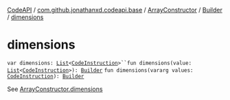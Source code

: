 [CodeAPI](../../../index.md) / [com.github.jonathanxd.codeapi.base](../../index.md) / [ArrayConstructor](../index.md) / [Builder](index.md) / [dimensions](.)

# dimensions

`var dimensions: `[`List`](https://kotlinlang.org/api/latest/jvm/stdlib/kotlin.collections/-list/index.html)`<`[`CodeInstruction`](../../../com.github.jonathanxd.codeapi/-code-instruction.md)`>``fun dimensions(value: `[`List`](https://kotlinlang.org/api/latest/jvm/stdlib/kotlin.collections/-list/index.html)`<`[`CodeInstruction`](../../../com.github.jonathanxd.codeapi/-code-instruction.md)`>): `[`Builder`](index.md)
`fun dimensions(vararg values: `[`CodeInstruction`](../../../com.github.jonathanxd.codeapi/-code-instruction.md)`): `[`Builder`](index.md)

See [ArrayConstructor.dimensions](../dimensions.md)

